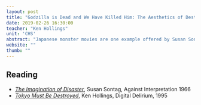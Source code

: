 ```yaml
---
layout: post
title: "Godzilla is Dead and We Have Killed Him: The Aesthetics of Destruction"
date: 2019-02-26 16:30:00
teacher: "Ken Hollings"
unit: 'CHS'
abstract: "Japanese monster movies are one example offered by Susan Sontag of what she called ‘the imagination of disaster’. Re-examined in the age of digital SFX and videogame design, what does that imagination reveal to us today? What are the politics of simulation – and how real is ‘real’? Does a digital ecology of networked crowds, landscapes and weather systems exist within the spectacular regime of the green screen? And are we in danger of crashing it completely?"
website: ""
thumb: ""
---
```


## Reading

- *[The Imagination of Disaster](https://americanfuturesiup.files.wordpress.com/2013/01/sontag-the-imagination-of-disaster.pdf)*, Susan Sontag, Against Interpretation 1966
- *[Tokyo Must Be Destroyed](http://www.ctheory.net/articles.aspx?id=69 )*, Ken Hollings, Digital Delirium, 1995